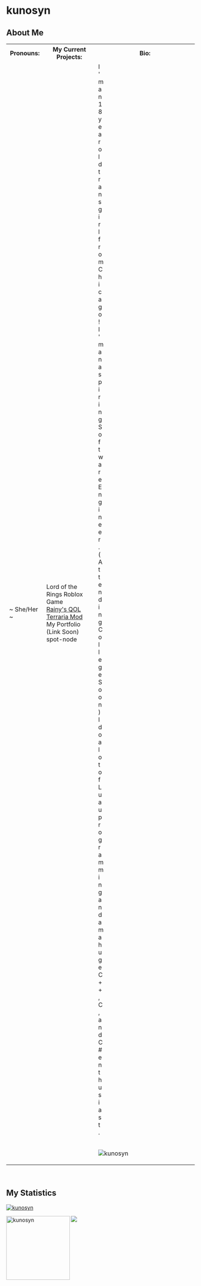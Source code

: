 # kunosyn

## About Me
<table>
  <tr>
    <th>Pronouns:</th>
    <th>My Current Projects:</th>
    <th>Bio:</th>
  </tr>
  <tr>
    <td>~ She/Her ~</td>
    <td>Lord of the Rings Roblox Game<br><a href="https://github.com/kunosyn/RainysQOL">Rainy's QOL Terraria Mod</a><br>My Portfolio (Link Soon)<br>spot-node</td>
    <td>
      <div style="width:1%">I'm an 18 year old trans girl from Chicago!<br>I'm an aspiring Software Engineer. (Attending College Soon)<br> I do a lot of Luau programming and am a huge C++, C, and C# enthusiast.</div>
      <br/>
      <p align="left"> <img src="https://komarev.com/ghpvc/?username=kunosyn&label=Profile%20views&color=0e75b6&style=flat" alt="kunosyn"/> </p>
    </td>
  </tr>
</table>

<br>

## My Statistics
<p align="left"> <a href="https://github.com/ryo-ma/github-profile-trophy"><img src="https://github-profile-trophy.vercel.app/?username=kunosyn&theme=discord&margin-w=15&margin-h=15&column=7" alt="kunosyn" /></a> </p>

<div>
   <img height="170" align="left" src="https://github-readme-stats.vercel.app/api?username=kunosyn&count_private=true&include_all_commits=true&theme=onedark" alt="kunosyn" />
   <img src="https://github-readme-stats.vercel.app/api/top-langs/?username=kunosyn&layout=compact&theme=onedark&langs_count=15" />
</div>
